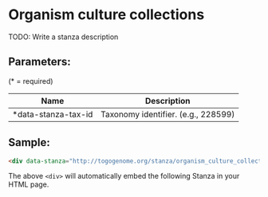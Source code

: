 Organism culture collections
============================

TODO: Write a stanza description

## Parameters:

(* = required)

| Name               | Description                         |
|--------------------|-------------------------------------|
|*data-stanza-tax-id | Taxonomy identifier. (e.g., 228599) |

## Sample:

```html
<div data-stanza="http://togogenome.org/stanza/organism_culture_collections" data-stanza-tax-id="228599"></div>
```

The above `<div>` will automatically embed the following Stanza in your HTML page.

<div data-stanza="/stanza/organism_culture_collections" data-stanza-tax-id="228599"></div>
